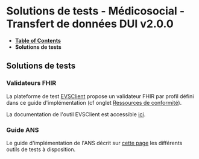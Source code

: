 # Solutions de tests - Médicosocial - Transfert de données DUI v2.0.0

* [**Table of Contents**](toc.md)
* **Solutions de tests**

## Solutions de tests

### Validateurs FHIR

La plateforme de test [EVSClient](https://interop.esante.gouv.fr/evs/fhir/validator.seam?standard=31) propose un validateur FHIR par profil défini dans ce guide d'implémentation (cf onglet [Ressources de conformité](artifacts.md)).

La documentation de l'outil EVSClient est accessible [ici](https://interop.esante.gouv.fr/gazelle-documentation/EVS-Client/user.html).

### Guide ANS

Le guide d'implémentation de l'ANS décrit sur [cette page](https://interop.esante.gouv.fr/ig/documentation/tests.html) les différents outils de tests à disposition.

